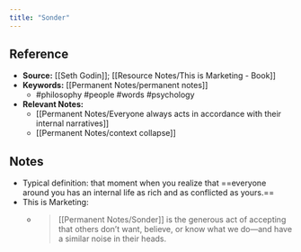 ```yaml
---
title: "Sonder"
---
```

## Reference
- **Source:** [[Seth Godin]]; [[Resource Notes/This is Marketing - Book]]
- **Keywords:** [[Permanent Notes/permanent notes]]
	- #philosophy #people #words #psychology 
- **Relevant Notes:**
	- [[Permanent Notes/Everyone always acts in accordance with their internal narratives]]
	- [[Permanent Notes/context collapse]]
## Notes
- Typical definition: that moment when you realize that ==everyone around you has an internal life as rich and as conflicted as yours.==
- This is Marketing:
	- >[[Permanent Notes/Sonder]] is the generous act of accepting that others don’t want, believe, or know what we do—and have a similar noise in their heads.